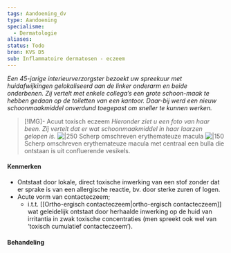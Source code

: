 ```yaml
---
tags: Aandoening_dv
type: Aandoening
specialisme:
  - Dermatologie
aliases:
status: Todo
bron: KVS D5
sub: Inflammatoire dermatosen - eczeem
---
```



*Een 45-jarige interieurverzorgster bezoekt uw spreekuur met huidafwijkingen gelokaliseerd aan de linker onderarm en beide onderbenen. Zij vertelt met enkele collega’s een grote schoon-maak te hebben gedaan op de toiletten van een kantoor. Daar-bij werd een nieuw schoonmaakmiddel onverdund toegepast om sneller te kunnen werken.*


> [!IMG]- Acuut toxisch eczeem
> *Hieronder ziet u een foto van haar been. Zij vertelt dat er wat schoonmaakmiddel in haar laarzen gelopen is.*
> ![|250](https://i.imgur.com/fZkHMDQ.png)
> Scherp omschreven erythemateuze macula
> ![|150](https://i.imgur.com/TKbb91i.png)
> Scherp omschreven erythemateuze macula met centraal een bulla die ontstaan is uit confluerende vesikels.

#### Kenmerken
- Ontstaat door lokale, direct toxische inwerking van een stof zonder dat er sprake is van een allergische reactie, bv. door sterke zuren of logen.
- Acute vorm van contacteczeem;
	- i.t.t. [[Ortho-ergisch contacteczeem|ortho-ergisch contacteczeem]] wat geleidelijk ontstaat door herhaalde inwerking op de huid van irritantia in zwak toxische concentraties (men spreekt ook wel van ‘toxisch cumulatief contacteczeem’).

#### Behandeling